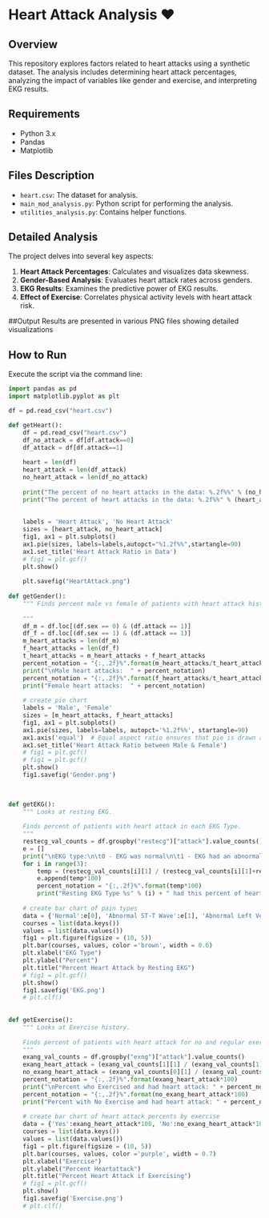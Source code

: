 # Heart Attack Analysis :heart:

## Overview
This repository explores factors related to heart attacks using a synthetic dataset. The analysis includes determining heart attack percentages, analyzing the impact of variables like gender and exercise, and interpreting EKG results.

## Requirements
- Python 3.x
- Pandas
- Matplotlib

## Files Description
- `heart.csv`: The dataset for analysis.
- `main_mod_analysis.py`: Python script for performing the analysis.
- `utilities_analysis.py`: Contains helper functions.

## Detailed Analysis
The project delves into several key aspects:
1. **Heart Attack Percentages**: Calculates and visualizes data skewness.
2. **Gender-Based Analysis**: Evaluates heart attack rates across genders.
3. **EKG Results**: Examines the predictive power of EKG results.
4. **Effect of Exercise**: Correlates physical activity levels with heart attack risk.

##Output
Results are presented in various PNG files showing detailed visualizations

## How to Run
Execute the script via the command line:


```python
import pandas as pd
import matplotlib.pyplot as plt

df = pd.read_csv("heart.csv")

def getHeart():
    df = pd.read_csv("heart.csv")
    df_no_attack = df[df.attack==0]
    df_attack = df[df.attack==1]
    
    heart = len(df)
    heart_attack = len(df_attack)
    no_heart_attack = len(df_no_attack)
    
    print("The percent of no heart attacks in the data: %.2f%%" % (no_heart_attack/heart*100))
    print("The percent of heart attacks in the data: %.2f%%" % (heart_attack/heart*100))
    
    
    labels = 'Heart Attack', 'No Heart Attack'
    sizes = [heart_attack, no_heart_attack]
    fig1, ax1 = plt.subplots()
    ax1.pie(sizes, labels=labels,autopct="%1.2f%%",startangle=90)
    ax1.set_title('Heart Attack Ratio in Data')
    # fig1 = plt.gcf()
    plt.show()
    
    plt.savefig("HeartAttack.png")
    
def getGender():
    """ Finds percent male vs female of patients with heart attack history.
    
    """
    df_m = df.loc[(df.sex == 0) & (df.attack == 1)]
    df_f = df.loc[(df.sex == 1) & (df.attack == 1)]
    m_heart_attacks = len(df_m)
    f_heart_attacks = len(df_f)
    t_heart_attacks = m_heart_attacks + f_heart_attacks
    percent_notation = "{:,.2f}%".format(m_heart_attacks/t_heart_attacks*100)
    print("\nMale heart attacks:  " + percent_notation)
    percent_notation = "{:,.2f}%".format(f_heart_attacks/t_heart_attacks*100)
    print("Female heart attacks:  " + percent_notation)
    
    # create pie chart
    labels = 'Male', 'Female'
    sizes = [m_heart_attacks, f_heart_attacks]
    fig1, ax1 = plt.subplots()
    ax1.pie(sizes, labels=labels, autopct='%1.2f%%', startangle=90)
    ax1.axis('equal')  # Equal aspect ratio ensures that pie is drawn as a circle.    
    ax1.set_title('Heart Attack Ratio between Male & Female')
    # fig1 = plt.gcf()
    # fig1 = plt.gcf()
    plt.show()
    fig1.savefig('Gender.png')

    
    
def getEKG():
    """ Looks at resting EKG.
    
    Finds percent of patients with heart attack in each EKG Type.
    """
    restecg_val_counts = df.groupby("restecg")["attack"].value_counts()
    e = []
    print("\nEKG type:\n\t0 - EKG was normal\n\t1 - EKG had an abnormality with ST-T Wave\n\t2 - EKG had an abnormality in the Left ventricular")
    for i in range(3):
        temp = (restecg_val_counts[i][1] / (restecg_val_counts[i][1]+restecg_val_counts[i][0]))
        e.append(temp*100)
        percent_notation = "{:,.2f}%".format(temp*100)
        print("Resting EKG Type %s" % (i) + " had this percent of heart attack: " + percent_notation)
        
    # create bar chart of pain types
    data = {'Normal':e[0], 'Abnormal ST-T Wave':e[1], 'Abnormal Left Ventricular':e[2]}
    courses = list(data.keys())
    values = list(data.values())      
    fig1 = plt.figure(figsize = (10, 5))
    plt.bar(courses, values, color ='brown', width = 0.6)    
    plt.xlabel("EKG Type")
    plt.ylabel("Percent")
    plt.title("Percent Heart Attack by Resting EKG")
    # fig1 = plt.gcf()
    plt.show()
    fig1.savefig('EKG.png')
    # plt.clf()
    
    
def getExercise():
    """ Looks at Exercise history.
    
    Finds percent of patients with heart attack for no and regular exercise history.
    """
    exang_val_counts = df.groupby("exng")["attack"].value_counts()
    exang_heart_attack = (exang_val_counts[1][1] / (exang_val_counts[1][1]+exang_val_counts[1][0]))
    no_exang_heart_attack = (exang_val_counts[0][1] / (exang_val_counts[0][1]+exang_val_counts[0][0]))
    percent_notation = "{:,.2f}%".format(exang_heart_attack*100)
    print("\nPercent who Exercised and had heart attack: " + percent_notation)
    percent_notation = "{:,.2f}%".format(no_exang_heart_attack*100)
    print("Percent with No Exercise and had heart attack: " + percent_notation)
    
    # create bar chart of heart attack percents by exercise
    data = {'Yes':exang_heart_attack*100, 'No':no_exang_heart_attack*100}
    courses = list(data.keys())
    values = list(data.values())      
    fig1 = plt.figure(figsize = (10, 5))
    plt.bar(courses, values, color ='purple', width = 0.7)    
    plt.xlabel("Exercise")
    plt.ylabel("Percent Heartattack")
    plt.title("Percent Heart Attack if Exercising")
    # fig1 = plt.gcf()
    plt.show()
    fig1.savefig('Exercise.png')
    # plt.clf()
```
